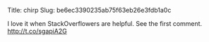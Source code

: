 Title: chirp
Slug: be6ec3390235ab75f63eb26e3fdb1a0c

I love it when StackOverflowers are helpful. See the first comment. <a href="http://t.co/sgapiA2G">http://t.co/sgapiA2G</a>
